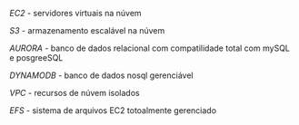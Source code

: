 *EC2* - servidores virtuais na núvem

*S3* - armazenamento escalável na núvem

*AURORA* - banco de dados relacional com compatilidade total com mySQL e posgreeSQL

*DYNAMODB* - banco de dados nosql gerenciável

*VPC* - recursos de núvem isolados

*EFS* - sistema de arquivos EC2 totoalmente gerenciado